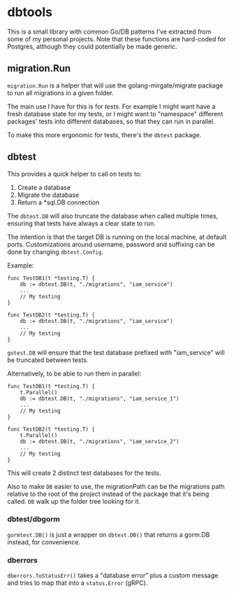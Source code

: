 # dbtools

This is a small library with common Go/DB patterns I've extracted from some of my personal projects.
Note that these functions are hard-coded for Postgres, although they could potentially be made generic.


## migration.Run

`migration.Run` is a helper that will use the golang-mirgate/migrate package to run all
migrations in a given folder.

The main use I have for this is for *tests*.
For example I might want have a fresh database state for my tests, or I might want
to "namespace" different packages' tests into different databases, so that they can
run in parallel.

To make this more ergonomic for tests, there's the `dbtest` package.

## dbtest

This provides a quick helper to call on tests to:
1. Create a database
2. Migrate the database
3. Return a *sql.DB connection

The `dbtest.DB` will also truncate the database when
called multiple times, ensuring that tests have always a
clear state to run.

The intention is that the target DB is running on the
local machine, at default ports.
Customizations around username, password and suffixing can be done
by changing `dbtest.Config`.

Example:

```
func TestDB1(t *testing.T) {
    db := dbtest.DB(t, "./migrations", "iam_service")
    ...
    // My testing
}

func TestDB2(t *testing.T) {
    db := dbtest.DB(t, "./migrations", "iam_service")
    ...
    // My testing
}
```

`gotest.DB` will ensure that the test database prefixed with
"iam_service" will be truncated between tests.

Alternatively, to be able to run them in parallel:


```
func TestDB1(t *testing.T) {
    t.Parallel()
    db := dbtest.DB(t, "./migrations", "iam_service_1")
    ...
    // My testing
}

func TestDB2(t *testing.T) {
    t.Parallel()
    db := dbtest.DB(t, "./migrations", "iam_service_2")
    ...
    // My testing
}
```

This will create 2 distinct test databases for the tests.

Also to make `DB` easier to use, the migrationPath can be
the migrations path relative to the root of the project instead
of the package that it's being called. `DB` walk up the folder tree
looking for it.

### dbtest/dbgorm

`gormtest.DB()` is just a wrapper on `dbtest.DB()` that returns
a gorm.DB instead, for convenience.

### dberrors

`dberrors.ToStatusErr()` takes a "database error" plus a custom message
and tries to map that into a `status.Error` (gRPC).
